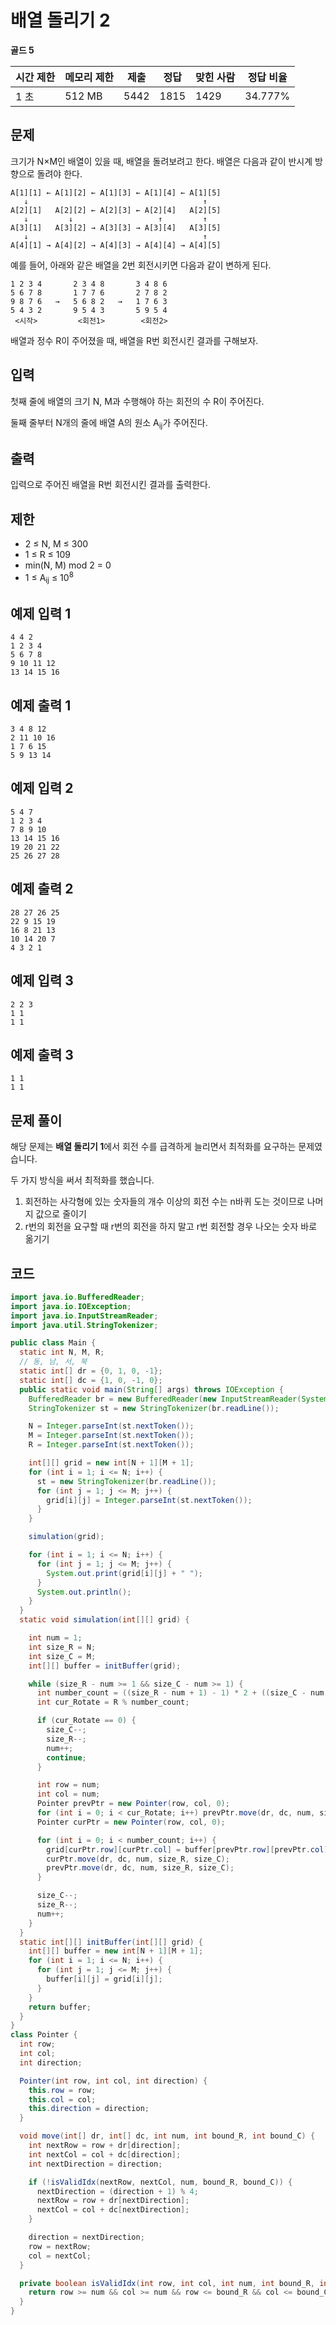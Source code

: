 # 배열 돌리기 2

**골드 5**

|시간 제한|	메모리 제한|	제출	|정답	|맞힌 사람|	정답 비율|
|---|---|---|---|---|---|
|1 초	|512 MB	|5442	|1815|	1429|	34.777%|

## 문제 

크기가 N×M인 배열이 있을 때, 배열을 돌려보려고 한다. 배열은 다음과 같이 반시계 방향으로 돌려야 한다.

```
A[1][1] ← A[1][2] ← A[1][3] ← A[1][4] ← A[1][5]
   ↓                                       ↑
A[2][1]   A[2][2] ← A[2][3] ← A[2][4]   A[2][5]
   ↓         ↓                   ↑         ↑
A[3][1]   A[3][2] → A[3][3] → A[3][4]   A[3][5]
   ↓                                       ↑
A[4][1] → A[4][2] → A[4][3] → A[4][4] → A[4][5]
```

예를 들어, 아래와 같은 배열을 2번 회전시키면 다음과 같이 변하게 된다.

```
1 2 3 4       2 3 4 8       3 4 8 6
5 6 7 8       1 7 7 6       2 7 8 2
9 8 7 6   →   5 6 8 2   →   1 7 6 3
5 4 3 2       9 5 4 3       5 9 5 4
 <시작>         <회전1>        <회전2>
```

배열과 정수 R이 주어졌을 때, 배열을 R번 회전시킨 결과를 구해보자.

## 입력 

첫째 줄에 배열의 크기 N, M과 수행해야 하는 회전의 수 R이 주어진다.

둘째 줄부터 N개의 줄에 배열 A의 원소 A<sub>ij</sub>가 주어진다.

## 출력 

입력으로 주어진 배열을 R번 회전시킨 결과를 출력한다.

## 제한 

- 2 ≤ N, M ≤ 300
- 1 ≤ R ≤ 109
- min(N, M) mod 2 = 0
- 1 ≤ A<sub>ij</sub> ≤ 10<sup>8</sup>

## 예제 입력 1

```
4 4 2
1 2 3 4
5 6 7 8
9 10 11 12
13 14 15 16
```

## 예제 출력 1

```
3 4 8 12
2 11 10 16
1 7 6 15
5 9 13 14
```

## 예제 입력 2

```
5 4 7
1 2 3 4
7 8 9 10
13 14 15 16
19 20 21 22
25 26 27 28
```

## 예제 출력 2

```
28 27 26 25
22 9 15 19
16 8 21 13
10 14 20 7
4 3 2 1
```

## 예제 입력 3

```
2 2 3
1 1
1 1
```

## 예제 출력 3

```
1 1
1 1
```

## 문제  풀이

해당 문제는 **배열 돌리기 1**에서 회전 수를 급격하게 늘리면서 최적화를 요구하는 문제였습니다.

두 가지 방식을 써서 최적화를 했습니다.

1. 회전하는 사각형에 있는 숫자들의 개수 이상의 회전 수는 n바퀴 도는 것이므로 나머지 값으로 줄이기
2. r번의 회전을 요구할 때 r번의 회전을 하지 말고 r번 회전할 경우 나오는 숫자 바로 옮기기

## 코드 

```java
import java.io.BufferedReader;
import java.io.IOException;
import java.io.InputStreamReader;
import java.util.StringTokenizer;

public class Main {
  static int N, M, R;
  // 동, 남, 서, 북
  static int[] dr = {0, 1, 0, -1};
  static int[] dc = {1, 0, -1, 0};
  public static void main(String[] args) throws IOException {
    BufferedReader br = new BufferedReader(new InputStreamReader(System.in));
    StringTokenizer st = new StringTokenizer(br.readLine());

    N = Integer.parseInt(st.nextToken());
    M = Integer.parseInt(st.nextToken());
    R = Integer.parseInt(st.nextToken());

    int[][] grid = new int[N + 1][M + 1];
    for (int i = 1; i <= N; i++) {
      st = new StringTokenizer(br.readLine());
      for (int j = 1; j <= M; j++) {
        grid[i][j] = Integer.parseInt(st.nextToken());
      }
    }

    simulation(grid);

    for (int i = 1; i <= N; i++) {
      for (int j = 1; j <= M; j++) {
        System.out.print(grid[i][j] + " ");
      }
      System.out.println();
    }
  }
  static void simulation(int[][] grid) {

    int num = 1;
    int size_R = N;
    int size_C = M;
    int[][] buffer = initBuffer(grid);

    while (size_R - num >= 1 && size_C - num >= 1) {
      int number_count = ((size_R - num + 1) - 1) * 2 + ((size_C - num + 1) - 1) * 2;
      int cur_Rotate = R % number_count;

      if (cur_Rotate == 0) {
        size_C--;
        size_R--;
        num++;
        continue;
      }

      int row = num;
      int col = num;
      Pointer prevPtr = new Pointer(row, col, 0);
      for (int i = 0; i < cur_Rotate; i++) prevPtr.move(dr, dc, num, size_R, size_C);
      Pointer curPtr = new Pointer(row, col, 0);

      for (int i = 0; i < number_count; i++) {
        grid[curPtr.row][curPtr.col] = buffer[prevPtr.row][prevPtr.col];
        curPtr.move(dr, dc, num, size_R, size_C);
        prevPtr.move(dr, dc, num, size_R, size_C);
      }

      size_C--;
      size_R--;
      num++;
    }
  }
  static int[][] initBuffer(int[][] grid) {
    int[][] buffer = new int[N + 1][M + 1];
    for (int i = 1; i <= N; i++) {
      for (int j = 1; j <= M; j++) {
        buffer[i][j] = grid[i][j];
      }
    }
    return buffer;
  }
}
class Pointer {
  int row;
  int col;
  int direction;

  Pointer(int row, int col, int direction) {
    this.row = row;
    this.col = col;
    this.direction = direction;
  }

  void move(int[] dr, int[] dc, int num, int bound_R, int bound_C) {
    int nextRow = row + dr[direction];
    int nextCol = col + dc[direction];
    int nextDirection = direction;

    if (!isValidIdx(nextRow, nextCol, num, bound_R, bound_C)) {
      nextDirection = (direction + 1) % 4;
      nextRow = row + dr[nextDirection];
      nextCol = col + dc[nextDirection];
    }

    direction = nextDirection;
    row = nextRow;
    col = nextCol;
  }

  private boolean isValidIdx(int row, int col, int num, int bound_R, int bound_C) {
    return row >= num && col >= num && row <= bound_R && col <= bound_C;
  }
}
```